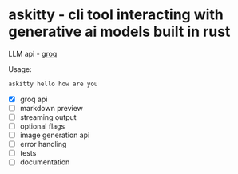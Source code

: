 # askitty - cli tool interacting with generative ai models built in rust

LLM api - [groq](https://groq.com/)

Usage:

```bash
askitty hello how are you
```

- [x] groq api
- [ ] markdown preview
- [ ] streaming output
- [ ] optional flags
- [ ] image generation api
- [ ] error handling
- [ ] tests
- [ ] documentation
